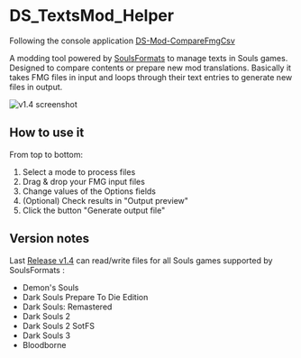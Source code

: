 # DS_TextsMod_Helper

Following the console application [DS-Mod-CompareFmgCsv](https://github.com/FrenzMcJ0hns0n/DS-Mod-CompareFmgCsv)

A modding tool powered by [SoulsFormats](https://github.com/JKAnderson/SoulsFormats) to manage texts in Souls games. Designed to compare contents or prepare new mod translations. Basically it takes FMG files in input and loops through their text entries to generate new files in output.

![v1.4 screenshot](https://i.imgur.com/4nvO80G.png)

## How to use it

From top to bottom:
1. Select a mode to process files
2. Drag & drop your FMG input files
3. Change values of the Options fields
4. (Optional) Check results in "Output preview"
5. Click the button "Generate output file"

## Version notes
Last [Release v1.4](https://github.com/FrenzMcJ0hns0n/DS_TextsMod_Helper/releases/tag/v1.4) can read/write files for all Souls games supported by SoulsFormats :
- Demon's Souls
- Dark Souls Prepare To Die Edition
- Dark Souls: Remastered
- Dark Souls 2
- Dark Souls 2 SotFS
- Dark Souls 3
- Bloodborne

